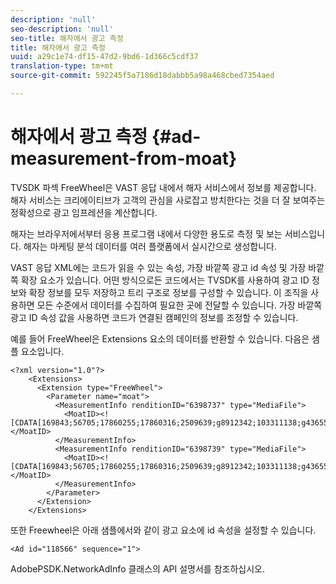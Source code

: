 ```yaml
---
description: 'null'
seo-description: 'null'
seo-title: 해자에서 광고 측정
title: 해자에서 광고 측정
uuid: a29c1e74-df15-47d2-9bd6-1d366c5cdf37
translation-type: tm+mt
source-git-commit: 592245f5a7186d18dabbb5a98a468cbed7354aed

---
```



# 해자에서 광고 측정 {#ad-measurement-from-moat}

TVSDK 파섹 FreeWheel은 VAST 응답 내에서 해자 서비스에서 정보를 제공합니다. 해자 서비스는 크리에이티브가 고객의 관심을 사로잡고 방치한다는 것을 더 잘 보여주는 정확성으로 광고 임프레션을 계산합니다.

해자는 브라우저에서부터 응용 프로그램 내에서 다양한 용도로 측정 및 보는 서비스입니다. 해자는 마케팅 분석 데이터를 여러 플랫폼에서 실시간으로 생성합니다.

VAST 응답 XML에는 코드가 읽을 수 있는 속성, 가장 바깥쪽 광고 id 속성 및 가장 바깥쪽 확장 요소가 있습니다. 어떤 방식으로든 코드에서는 TVSDK를 사용하여 광고 ID 정보와 확장 정보를 모두 저장하고 트리 구조로 정보를 구성할 수 있습니다. 이 조직을 사용하면 모든 수준에서 데이터를 수집하여 필요한 곳에 전달할 수 있습니다. 가장 바깥쪽 광고 ID 속성 값을 사용하면 코드가 연결된 캠페인의 정보를 조정할 수 있습니다.

예를 들어 FreeWheel은 Extensions 요소의 데이터를 반환할 수 있습니다. 다음은 샘플 요소입니다.

```
<?xml version="1.0"?> 
    <Extensions> 
      <Extension type="FreeWheel"> 
        <Parameter name="moat"> 
          <MeasurementInfo renditionID="6398737" type="MediaFile"> 
            <MoatID><![CDATA[169843;56705;17860255;17860316;2509639;g8912342;103311138;g436558;530633]]></MoatID> 
          </MeasurementInfo> 
          <MeasurementInfo renditionID="6398739" type="MediaFile"> 
            <MoatID><![CDATA[169843;56705;17860255;17860316;2509639;g8912342;103311138;g436558;530633]]></MoatID> 
          </MeasurementInfo> 
        </Parameter> 
      </Extension> 
    </Extensions> 
```

또한 Freewheel은 아래 샘플에서와 같이 광고 요소에 id 속성을 설정할 수 있습니다.

```
<Ad id="118566" sequence="1">
```

AdobePSDK.NetworkAdInfo 클래스의 API 설명서를 참조하십시오.
